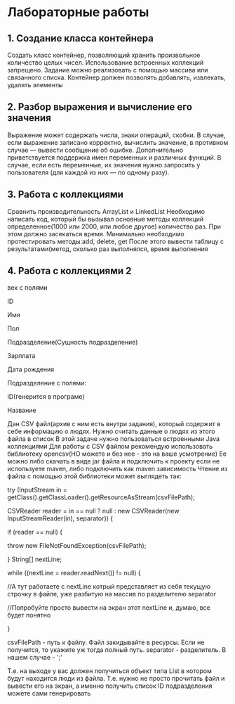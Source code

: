 # Лабораторные работы
## 1. Создание класса контейнера
Создать класс контейнер, позволяющий хранить произвольное количество целых чисел. Использование встроенных коллекций запрещено. Задание можно реализовать с помощью массива или связанного списка. Контейнер должен позволять добавлять, извлекать, удалять элементы
## 2. Разбор выражения и вычисление его значения
Выражение может содержать числа, знаки операций, скобки. В случае, если выражение записано корректно, вычислить значение, в противном случае — вывести сообщение об ошибке.
Дополнительно приветствуется поддержка имен переменных и различных функций. В случае, если есть переменные, их значения нужно запросить у пользователя (для каждой из них — по одному разу).
## 3. Работа с коллекциями
Сравнить производительность ArrayList и LinkedList
Необходимо написать код, который бы вызывал основные методы коллекций определенное(1000 или 2000, или любое другое) количество раз. При этом должно засекаться время.
Минимально необходимо протестировать методы:add, delete, get
После этого вывести таблицу с результатами(метод, сколько раз выполнялся, время выполнения
## 4. Работа с коллекциями 2
век с полями

ID

Имя

Пол

Подразделение(Сущность подразделение)

Зарплата

Дата рождения

Подразделение с полями:

ID(генерится в програме)

Название

Дан CSV файл(архив с ним есть внутри задания), который содержит в себе информацию о людях. Нужно считать данные о людях из этого файла в список
В этой задаче нужно пользоваться встроенными Java  коллекциями
Для работы с CSV файлом рекомендую использовать библиотеку opencsv(НО можете и без нее - это на ваше усмотрение)
Ее можно либо скачать в виде jar  файла и подключить к проекту если не используете maven, либо подключить как maven зависимость
Чтение из файла с помощью этой библиотеки может выглядеть так:

try (InputStream in = getClass().getClassLoader().getResourceAsStream(csvFilePath);

CSVReader reader = in == null ? null : new CSVReader(new InputStreamReader(in), separator)) {

if (reader == null) {

throw new FileNotFoundException(csvFilePath);

}
String[] nextLine;

while ((nextLine = reader.readNext()) != null) {

//А тут работаете с nextLine котрый представляет из себя текущую строчку в файле, уже разбитую на массив по разделителю separator

//Попробуйте просто вывести на экран этот nextLine и, думаю, все будет понятно

}

csvFilePath - путь к файлу. Файл закидывайте в ресурсы. Если не получится, то укажите уж тогда полный путь.
separator - разделитель. В нашем случае  - ';'

Т.е. на выходе у вас должен получиться объект типа List в котором будут находится люди из файла.  Т.е. нужно не просто прочитать файл и вывести его на экран, а именно получить список
ID подразделения можете сами генерировать
